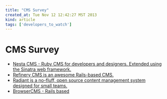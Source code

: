 ```yaml
---
title: "CMS Survey"
created_at: Tue Nov 12 12:42:27 MST 2013
kind: article
tags: ['developers_to_watch']
---
```


# CMS Survey

* [Nesta CMS - Ruby CMS for developers and designers. Extended using the Sinatra web framework.](http://nestacms.com/)
* [Refinery CMS is an awesome Rails-based CMS.](http://refinerycms.com/)
* [Radiant is a no-fluff, open source content management system designed for small teams.](http://radiantcms.org/)
* [BrowserCMS - Rails based](http://www.browsercms.org/)

